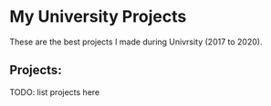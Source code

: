 # My University Projects

These are the best projects I made during Univrsity (2017 to 2020).

## Projects:

TODO: list projects here